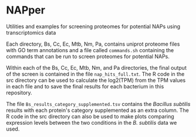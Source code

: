 # NAPper
Utilities and examples for screening proteomes for potential NAPs using transcriptomics data

Each directory, Bs, Cc, Ec, Mtb, Nm, Pa, contains uniprot proteome files with GO term annotations and a file called `commands.sh` containing the commands that can be run to screen proteomes for potential NAPs.

Within each of the Bs, Cc, Ec, Mtb, Nm, and Pa directories, the final output of the screen is contained in the file `nap_hits_full.txt`. The R code in the src directory can be used to calculate the log2(TPM) from the TPM values in each file and to save the final results for each bacterium in this repository.

The file `Bs_results_category_supplemented.tsv` contains the *Bacillus subtilis* results with each protein's category supplemented as an extra column. The R code in the src directory can also be used to make plots comparing expression levels between the two conditions in the *B. subtilis* data we used.
